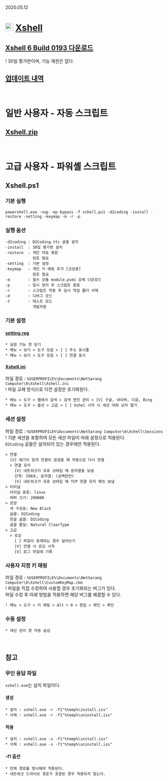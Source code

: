 2020.05.12

# <img src="https://raw.githubusercontent.com/ssokka/Icons/master/xshell.ico" width=25> [Xshell](https://www.netsarang.com/xshell/)

## [Xshell 6 Build 0193 다운로드](https://www.majorgeeks.com/mg/getmirror/xshell,1.html)  
! 30일 평가판이며, 기능 제한은 없다.

## [업데이트 내역](https://www.netsarang.com/ko/xshell-update-history/)

<br>

# 일반 사용자 - 자동 스크립트

## [Xshell.zip](https://raw.githubusercontent.com/ssokka/Windows/blob/master/Xshell/Xshell.zip)

<br>

# 고급 사용자 - 파워셸 스크립트

## Xshell.ps1

### 기본 실행
```
powershell.exe -nop -ep bypass -f xshell.ps1 -d2coding -install -restore -setting -keymap -m -r -p
```

### 실행 옵션
```
-d2coding : D2Coding.ttc 글꼴 설치
-install  : 30일 평가판 설치
-restore  : 개인 자료 복원
            암호 필요
-setting  : 기본 설정
-keymap   : 개인 키 매핑 추가 [코딩중]
            암호 필요
-m        : 필수 모듈 module.psm1 강제 다운로드
-p        : 일시 정지 후 스크립트 종료
-r        : 스크립트 작동 후 임시 작업 폴더 삭제
-d        : 디버그 모드
-t        : 테스트 모드
            개발자용
```

### 기본 설정
#### [setting.reg](setting.reg)
```
* 실험 기능 창 닫기
* 메뉴 > 보기 > 도구 모음 > [ ] 주소 표시줄
* 메뉴 > 보기 > 도구 모음 > [ ] 연결 표시
```
#### [Xshell.ini](Xshell.ini)
파일 경로 : `%USERPROFILE%\Documents\NetSarang Computer\6\Xshell\Xshell.ini`  
! 파일 교체 방식으로 이전 설정은 초기화된다.
```
* 메뉴 > 도구 > 웹에서 검색 > 검색 엔진 관리 > [V] 구글, 네이버, 다음, Bing
* 메뉴 > 도구 > 옵션 > 고급 > [ ] Xshel 시작 시 세션 대화 상자 열기
```
### 세션 설정
파일 경로 : `%USERPROFILE%\Documents\NetSarang Computer\6\Xshell\Sessions`  
! 기본 세션을 포함하여 모든 세션 파일이 아래 설정으로 적용된다.  
`D2Coding` 글꼴은 설치되어 있는 경우에만 적용된다.
```
> 연결
  [V] 예기치 않게 연결이 끊겼을 때 자동으로 다시 연결
  > 연결 유지
    [V] 네트워크가 유휴 상태일 때 문자열을 보냄
    간격: 290초, 문자열: (공백한칸)
    [V] 네트워크가 유휴 상태일 때 TCP 연결 유지 패킷 보냄
> 터미널
  터미널 종류: linux
  버퍼 크기: 200000
> 모양
  색 구성표: New Black
  글꼴: D2Coding
  한글 글꼴: D2Coding
  글꼴 품질: Natural ClearType
> 고급
  > 로깅
    [ ] 파일이 존재하는 경우 덮어쓰기
    [V] 연결 시 로깅 시작
    [V] 로그 파일에 기록
```
### 사용자 지정 키 매핑
파일 경로 : `%USERPROFILE%\Documents\NetSarang Computer\6\Xshell\CustomKeyMap.ckm`  
! 파일을 직접 수정하여 사용할 경우 초기화되는 버그가 있다.  
파일 수정 후 아래 방법을 적용하면 해당 버그를 해결할 수 있다.
```
! 메뉴 > 도구 > 키 매핑 > Alt + 0 > 편집 > 확인 > 확인
```

### 수동 설정
```
* 세선 관리 창 자동 숨김
```

<br>

## 참고

### 무인 응답 파일

`xshell.exe`는 설치 파일이다.

#### 생성
```
* 설치 : xshell.exe -r -f1"%temp%\install.iss"
* 삭제 : xshell.exe -r -f1"%temp%\uninstall.iss"
```

#### 적용
```
* 설치 : xshell.exe -s -f1"%temp%\install.iss"
* 삭제 : xshell.exe -s -f1"%temp%\uninstall.iss"
```

#### -f1 옵션
```
* 전체 경로를 명시해야 적용된다.
* 네트워크 드라이브 경로가 포함된 경우 적용되지 않는다.
```